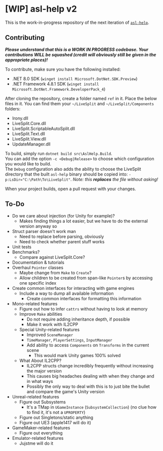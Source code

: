 # [WIP] asl-help v2

This is the work-in-progress repository of the next iteration of [`asl-help`](https://github.com/just-ero/asl-help).

## Contributing

***Please understand that this is a WORK IN PROGRESS codebase. Your contributions WILL be squashed (credit will obviously still be given in the appropriate places)!***

To contribute, make sure you have the following installed:
* .NET 8.0 SDK (`winget install Microsoft.DotNet.SDK.Preview`)
* .NET Framework 4.8.1 SDK (`winget install Microsoft.DotNet.Framework.DeveloperPack_4`)

After cloning the repository, create a folder named `ref` in it. Place the below files in it. You can find them your `~/LiveSplit` and `~/LiveSplit/Components` folders:
* Irony.dll
* LiveSplit.Core.dll
* LiveSplit.ScriptableAutoSplit.dll
* LiveSplit.Text.dll
* LiveSplit.View.dll
* UpdateManager.dll

To build, simply run `dotnet build src\AslHelp.Build`.  
You can add the option `-c <Debug|Release>` to choose which configuration you would like to build.  
The `Debug` configuration also adds the ability to choose the LiveSplit directory that the built `asl-help` binary should be copied into: `-p:LsDir="C:\Path\To\LiveSplit"`. *Note: this **replaces** the file without asking!*

When your project builds, open a pull request with your changes.

## To-Do

- Do we care about injection (for Unity for example)?
  - Makes finding things a lot easier, but we have to do the external version anyway so
- Struct parser doesn't work man
  - Need to replace before parsing, obviously
  - Need to check whether parent stuff works
- Unit tests
- Benchmarks?
  - Compare against LiveSplit.Core?
- Documentation & tutorials
- Overhaul `Pointer` classes
  - Maybe change from `Make` to `Create`?
  - Allow children to be created from span-like `Pointer`s by accessing one specific index
- Create common interfaces for interacting with game engines
  - Include a way to dump all available information
    - Create common interfaces for formatting this information
- Mono-related features
  - Figure out how to infer `cattrs` without having to look at memory
  - Improve `Make` abilities
    - Do not require adding inheritance depth, if possible
    - Make it work with IL2CPP
  - Special Unity-related features
    - Improved `SceneManager`
    - `TimeManager`, `PlayerSettings`, `InputManager`
    - Add ability to access `Components` on `Transforms` in the current scene
      - This would mark Unity games 100% solved
  - What About IL2CPP?
    - IL2CPP structs change incredibly frequently without increasing the major version
    - This causes big headaches dealing with when they change and in what ways
    - Possibly the only way to deal with this is to just bite the bullet and compare the game's Unity version
- Unreal-related features
  - Figure out Subsystems
    - It's a TMap in `UGameInstance` (`SubsystemCollection`) (no clue how to find it, it's not a `UPROPERTY`)
  - Figure out Singletons/static anything
  - Figure out UE3 (apple1417 will do it)
- GameMaker-related features
  - Figure out everything
- Emulator-related features
  - Jujstme will do it
